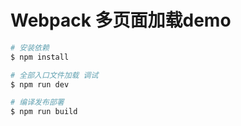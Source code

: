# Webpack 多页面加载demo

```bash
# 安装依赖
$ npm install

# 全部入口文件加载 调试
$ npm run dev

# 编译发布部署
$ npm run build
```
